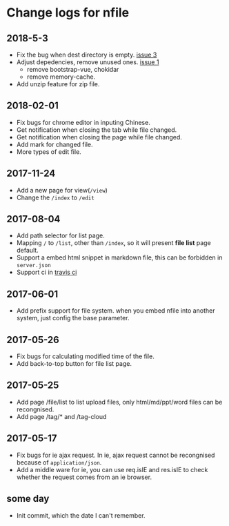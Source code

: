# Change logs for nfile

## 2018-5-3
* Fix the bug when dest directory is empty. [issue 3](https://github.com/shushanfx/nfile/issues/3)   
* Adjust depedencies, remove unused ones. [issue 1](https://github.com/shushanfx/nfile/issues/1)      
    * remove bootstrap-vue, chokidar   
    * remove memory-cache.      
* Add unzip feature for zip file.

## 2018-02-01
* Fix bugs for chrome editor in inputing Chinese.
* Get notification when closing the tab while file changed.
* Get notification when closing the page while file changed.
* Add mark for changed file.
* More types of edit file.

## 2017-11-24
* Add a new page for view(`/view`)
* Change the `/index` to `/edit`

## 2017-08-04
* Add path selector for list page.
* Mapping `/` to `/list`, other than `/index`, so it will present **file list** page default.
* Support a embed html snippet in markdown file, this can be forbidden in `server.json`
* Support ci in [travis ci](https://travis-ci.org/)

## 2017-06-01
* Add prefix support for file system. when you embed nfile into another system, just config the base parameter.

## 2017-05-26
* Fix bugs for calculating modified time of the file.
* Add back-to-top button for file list page.

## 2017-05-25
* Add page /file/list to list upload files, only html/md/ppt/word files can be recongnised.
* Add page /tag/* and /tag-cloud

## 2017-05-17
* Fix bugs for ie ajax request. In ie, ajax request cannot be recongnised because of `application/json`.
* Add a middle ware for ie, you can use req.isIE and res.isIE to check whether the request comes from an ie browser.

## some day
* Init commit, which the date I can't remember.
